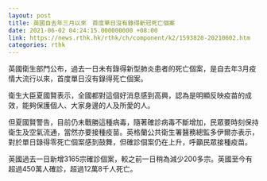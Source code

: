 ```yaml
---
layout: post
title: 英國自去年三月以來　首度單日沒有錄得新冠死亡個案
date: 2021-06-02 04:24:15.000000000 +08:00
link: https://news.rthk.hk/rthk/ch/component/k2/1593820-20210602.htm
categories: rthk
---
```


英國衛生部門公布，過去一日未有錄得新型肺炎患者的死亡個案，是自去年3月疫情大流行以來，首度單日沒有錄得死亡個案。

衛生大臣夏國賢表示，全國都對這個好消息感到高興，認為是明顯反映疫苗的成效，能夠保護個人、大家身邊的人及所愛的人。

但夏國賢警告，目前仍未戰勝這種病毒，隨著確診病毒不斷增加，民眾要時刻保持衛生及空氣流通，當然亦要接種疫苗。英格蘭公共衛生署醫務總監多伊爾亦表示，對於單日錄得零死亡個案感到鼓舞，但確診個案仍在上升，呼籲民眾接種疫苗。

英國過去一日新增3165宗確診個案，較之前一日稍為減少200多宗。英國至今有超過450萬人確診，超過12萬8千人死亡。
